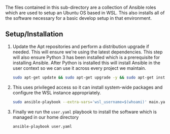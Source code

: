 The files contained in this sub-directory are a collection of Ansible roles which are used to setup an Ubuntu OS based in WSL. This also installs all of the software necessary for a basic develop setup in that environment.

## Setup/Installation

1. Update the Apt repositories and perform a distribution upgrade if needed. This will ensure we're using the latest dependencies. This step will also ensure Python 3 has been installed which is a prerequisite for installing Ansible. After Python is installed this will install Ansible in the user context so we can use it across every project we maintain.
    ```bash
    sudo apt-get update && sudo apt-get upgrade -y && sudo apt-get install -y python3 python-is-python3 python3-pip && sudo apt install software-properties-common && sudo add-apt-repository --yes --update ppa:ansible/ansible && sudo apt install -y ansible && sudo mkdir -p /projects
    ```
1. This uses privileged access so it can install system-wide packages and configure the WSL instance appropriately.
    ```bash
    sudo ansible-playbook --extra-vars='wsl_username=$(whoami)' main.yaml
    ```
1. Finally we run the `user.yaml` playbook to install the software which is managed in our home directory
    ```bash
    ansible-playbook user.yaml
    ```
